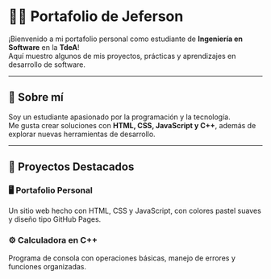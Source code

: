 # 👨‍💻 Portafolio de Jeferson

¡Bienvenido a mi portafolio personal como estudiante de **Ingeniería en Software** en la **TdeA**!  
Aquí muestro algunos de mis proyectos, prácticas y aprendizajes en desarrollo de software.

---

## 🚀 Sobre mí
Soy un estudiante apasionado por la programación y la tecnología.  
Me gusta crear soluciones con **HTML, CSS, JavaScript y C++**, además de explorar nuevas herramientas de desarrollo.

---

## 🧩 Proyectos Destacados

### 🖥️ Portafolio Personal
Un sitio web hecho con HTML, CSS y JavaScript, con colores pastel suaves y diseño tipo GitHub Pages.

### ⚙️ Calculadora en C++
Programa de consola con operaciones básicas, manejo de errores y funciones organizadas.

